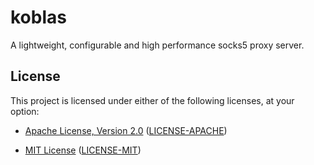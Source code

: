 # koblas

A lightweight, configurable and high performance socks5 proxy server.

## License

This project is licensed under either of the following licenses, at your option:

* [Apache License, Version 2.0](https://www.apache.org/licenses/LICENSE-2.0)
  ([LICENSE-APACHE](https://github.com/ynuwenhof/koblas/blob/main/LICENSE-APACHE))

* [MIT License](https://opensource.org/licenses/MIT)
  ([LICENSE-MIT](https://github.com/ynuwenhof/koblas/blob/main/LICENSE-MIT))
